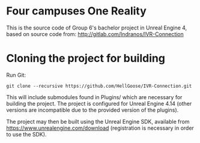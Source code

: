 # Four campuses One Reality


This is the source code of Group 6's bachelor project in Unreal Engine 4, based on source code from:
http://gitlab.com/Indranos/IVR-Connection

# Cloning the project for building
Run Git:

    git clone --recursive https://github.com/HellGoose/IVR-Connection.git

This will include submodules found in Plugins/ which are necessary for building the project.
The project is configured for Unreal Engine 4.14 (other versions are incompatible due to the provided version of the plugins).

The project may then be built using the Unreal Engine SDK, available from https://www.unrealengine.com/download (registration is necessary in order to use the SDK).
